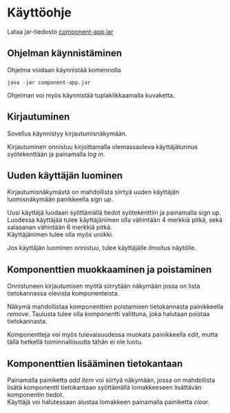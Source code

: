# Käyttöohje

Lataa jar-tiedosto [component-app.jar](https://github.com/lapptomi/ot-harjoitustyo/releases/tag/viikko6)


## Ohjelman käynnistäminen

Ohjelma voidaan käynnistää komennolla 

```
java -jar component-app.jar
```
Ohjelman voi myös käynnistää tuplaklikkaamalla kuvaketta.

## Kirjautuminen


Sovellus käynnistyy kirjautumisnäkymään.

Kirjautuminen onnistuu kirjoittamalla olemassaoleva käyttäjätunnus syötekenttään ja painamalla _log in_.


## Uuden käyttäjän luominen

Kirjautumisnäkymästä on mahdollista siirtyä uuden käyttäjän luomisnäkymään panikkeella _sign up_.

Uusi käyttäjä luodaan syöttämällä tiedot syötekenttiin ja painamalla sign up.  
Luodessa käyttäjää tulee käyttäjänimen olla vähintään 4 merkkiä pitkä, sekä salasanan vähintään 6 merkkiä pitkä.  
Käyttäjänimen tulee olla myös uniikki.

Jos käyttäjän luominen onnistuu, tulee käyttäjälle ilmoitus näytölle.


## Komponenttien muokkaaminen ja poistaminen

Onnistuneen kirjautumisen myötä siirrytään näkymään jossa on lista tietokannassa olevista komponenteista.

Näkymä mahdollistaa komponenttien poistamisen tietokannasta painikkeella _remove_. Taulusta tulee olla komponentti valittuna, joka halutaan poistaa tietokannasta.

Komponentteja voi myös tulevaisuudessa muokata painikkeella _edit_, mutta tällä hetkellä toiminnallisuutta tähän ei ole luotu.

## Komponenttien lisääminen tietokantaan
Painamalla painiketta _add item_ voi siirtyä näkymään, jossa on mahdollista lisätä komponentti tietokantaan syöttämällä lomakkeeseen lisättävän komponentin tiedot.  
Käyttäjä voi halutessaan alustaa lomakkeen painamalla painiketta _clear_.
